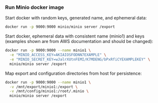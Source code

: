 ### Run Minio docker image

Start docker with random keys, generated name, and ephemeral data:

```bash
docker run -p 9000:9000 minio/minio server /export
```

Start docker, ephemeral data with consistent name (minio1) and keys (examples shown are from AWS documentation and should be changed):

```bash
docker run -p 9000:9000 --name minio1 \
  -e "MINIO_ACCESS_KEY=AKIAIOSFODNN7EXAMPLE" \
  -e "MINIO_SECRET_KEY=wJalrXUtnFEMI/K7MDENG/bPxRfiCYEXAMPLEKEY" \
  minio/minio server /export
```

Map export and configuration directories from host for persistence:

```bash
docker run -p 9000:9000 --name minio1 \
  -v /mnt/export/minio1:/export \
  -v /mnt/config/minio1:/root/.minio \
  minio/minio server /export
```
